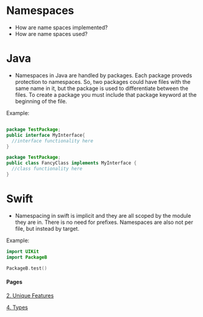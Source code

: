 # Namespaces

- How are name spaces implemented?
- How are name spaces used?

# Java
- Namespaces in Java are handled by packages. Each package proveds protection to namespaces. So, two packages could have files with the same name in it, but the package is used to differentiate between the files. To create a package you must include that package keyword at the beginning of the file.

Example:
```java

package TestPackage;
public interface MyInterface{
  //interface functionality here
}

package TestPackage;
public class FancyClass implements MyInterface {
  //class functionality here
}

```

# Swift
- Namespacing in swift is implicit and they are all scoped by the module they are in. There is no need for prefixes. Namespaces are also not per file, but instead by target.

Example:

```swift
import UIKit
import PackageB

PackageB.test()
```

#### Pages

[2. Unique Features](UniqueFeatures.md)

[4. Types](Types.md)
